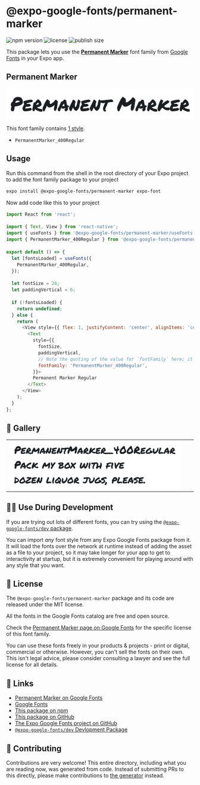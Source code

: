 # @expo-google-fonts/permanent-marker

![npm version](https://flat.badgen.net/npm/v/@expo-google-fonts/permanent-marker)
![license](https://flat.badgen.net/github/license/expo/google-fonts)
![publish size](https://flat.badgen.net/packagephobia/install/@expo-google-fonts/permanent-marker)

This package lets you use the [**Permanent Marker**](https://fonts.google.com/specimen/Permanent+Marker) font family from [Google Fonts](https://fonts.google.com/) in your Expo app.

## Permanent Marker

![Permanent Marker](./font-family.png)

This font family contains [1 style](#-gallery).

- `PermanentMarker_400Regular`

## Usage

Run this command from the shell in the root directory of your Expo project to add the font family package to your project
```sh
expo install @expo-google-fonts/permanent-marker expo-font
```

Now add code like this to your project
```js
import React from 'react';

import { Text, View } from 'react-native';
import { useFonts } from '@expo-google-fonts/permanent-marker/useFonts';
import { PermanentMarker_400Regular } from '@expo-google-fonts/permanent-marker/400Regular';

export default () => {
  let [fontsLoaded] = useFonts({
    PermanentMarker_400Regular,
  });

  let fontSize = 24;
  let paddingVertical = 6;

  if (!fontsLoaded) {
    return undefined;
  } else {
    return (
      <View style={{ flex: 1, justifyContent: 'center', alignItems: 'center' }}>
        <Text
          style={{
            fontSize,
            paddingVertical,
            // Note the quoting of the value for `fontFamily` here; it expects a string!
            fontFamily: 'PermanentMarker_400Regular',
          }}>
          Permanent Marker Regular
        </Text>
      </View>
    );
  }
};

```

## 🔡 Gallery


||||
|-|-|-|
|![PermanentMarker_400Regular](.//400Regular/PermanentMarker_400Regular.ttf.png)||||


## 👩‍💻 Use During Development

If you are trying out lots of different fonts, you can try using the [`@expo-google-fonts/dev` package](https://github.com/freeboub/google-fonts/tree/master/font-packages/dev#readme).

You can import *any* font style from any Expo Google Fonts package from it. It will load the fonts
over the network at runtime instead of adding the asset as a file to your project, so it may take longer
for your app to get to interactivity at startup, but it is extremely convenient
for playing around with any style that you want.

## 📖 License

The `@expo-google-fonts/permanent-marker` package and its code are released under the MIT license.

All the fonts in the Google Fonts catalog are free and open source.

Check the [Permanent Marker page on Google Fonts](https://fonts.google.com/specimen/Permanent+Marker) for the specific license of this font family.

You can use these fonts freely in your products & projects - print or digital, commercial or otherwise. However, you can't sell the fonts on their own. This isn't legal advice, please consider consulting a lawyer and see the full license for all details.

## 🔗 Links

- [Permanent Marker on Google Fonts](https://fonts.google.com/specimen/Permanent+Marker)
- [Google Fonts](https://fonts.google.com/)
- [This package on npm](https://www.npmjs.com/package/@expo-google-fonts/permanent-marker)
- [This package on GitHub](https://github.com/freeboub/google-fonts/tree/master/font-packages/permanent-marker)
- [The Expo Google Fonts project on GitHub](https://github.com/freeboub/google-fonts)
- [`@expo-google-fonts/dev` Devlopment Package](https://github.com/freeboub/google-fonts/tree/master/font-packages/dev)

## 🤝 Contributing

Contributions are very welcome! This entire directory, including what you are reading now, was generated from code. Instead of submitting PRs to this directly, please make contributions to [the generator](https://github.com/freeboub/google-fonts/tree/master/packages/generator) instead.
